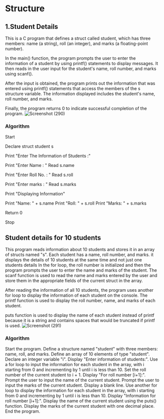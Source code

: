 # Structure

## 1.Student Details
 This is a C program that defines a struct called student, which has three members: name (a string), roll (an integer), and marks (a floating-point number).

In the main() function, the program prompts the user to enter the information of a student by using printf() statements to display messages. 
It then reads in the user input for the student's name, roll number, and marks using scanf().

After the input is obtained, the program prints out the information that was entered using printf() statements that access the members of the s structure variable. 
The information displayed includes the student's name, roll number, and marks.

Finally, the program returns 0 to indicate successful completion of the program.
![Screenshot (290)](https://user-images.githubusercontent.com/125993593/234148294-66633a37-4843-4661-a35b-381edbc1d9d9.png)


### Algorithm
Start

Declare struct student s

Print "Enter The Information of Students :"

Print "Enter Name : "
Read s.name

Print "Enter Roll No. : "
Read s.roll

Print "Enter marks : "
Read s.marks

Print "Displaying Information"

Print "Name: " + s.name
Print "Roll: " + s.roll
Print "Marks: " + s.marks

Return 0

Stop

## Student details for 10 students
This program reads information about 10 students and stores it in an array of structs named "s".
Each student has a name, roll number, and marks.
it displays the details of 10 students at the same time and not just one students details
In the for loop, the roll number is initialized and then the program prompts the user to enter the name and marks of the student.
The scanf function is used to read the name and marks entered by the user and store them in the appropriate fields of the current struct in the array.

After reading the information of all 10 students, the program uses another for loop to display the information of each student on the console. The printf function is used to display the roll number, name, and marks of each student.

 puts function is used to display the name of each student instead of printf because it is a string and contains spaces that would be truncated if printf is used.
 ![Screenshot (291)](https://user-images.githubusercontent.com/125993593/234149489-8ee7934e-592c-4386-bb53-6d892f38ee98.png)

 ### Algorithm
Start the program.
Define a structure named "student" with three members: name, roll, and marks.
Define an array of 10 elements of type "student".
Declare an integer variable "i".
Display "Enter information of students:".
Use a for loop to input the information for each student in the array, with i starting from 0 and incrementing by 1 until i is less than 10.
Set the roll number of the current student to i + 1.
Display "For roll number [i+1]:".
Prompt the user to input the name of the current student.
Prompt the user to input the marks of the current student.
Display a blank line.
Use another for loop to display the information for each student in the array, with i starting from 0 and incrementing by 1 until i is less than 10.
Display "Information for roll number [i+1]:".
Display the name of the current student using the puts() function.
Display the marks of the current student with one decimal place.
End the program.
 


